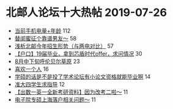 # 北邮人论坛十大热帖 2019-07-26

- [当前手机电量+年龄](https://bbs.byr.cn/article/Talking/6138025) 112
- [替闺蜜征个靠谱男友～](https://bbs.byr.cn/article/Friends/1932449) 58
- [浅析北邮今年招生形势（与两电对比）](https://bbs.byr.cn/article/Picture/3245708) 57
- [【户口】19届毕业，拿到芯盾时代offer，求问情况](https://bbs.byr.cn/article/Job/2041381) 30
- [8月中下旬呼伦贝尔草原](https://bbs.byr.cn/article/DIYLife/47418) 23
- [喜欢一个人](https://bbs.byr.cn/article/Feeling/3117008) 16
- [学硕的话是不是投了学术论坛有小论文资格就能毕业啊](https://bbs.byr.cn/article/Paper/35217) 14
- [准大四学生求指导](https://bbs.byr.cn/article/WorkLife/1126768) 12
- [【出数一英一全新考研资料】因为改考二啦～](https://bbs.byr.cn/article/AimGraduate/1172198) 11
- [电子院专硕上海落户相关问题～](https://bbs.byr.cn/article/BYRatSH/5657) 11


